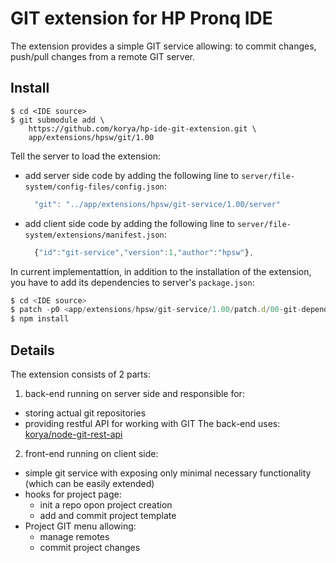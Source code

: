 # GIT extension for HP Pronq IDE

The extension provides a simple GIT service allowing: to commit changes,
push/pull changes from a remote GIT server.

## Install

```shell
$ cd <IDE source>
$ git submodule add \
    https://github.com/korya/hp-ide-git-extension.git \
    app/extensions/hpsw/git/1.00
```

Tell the server to load the extension:
 - add server side code by adding the following line to
   `server/file-system/config-files/config.json`:
   ```javascript
     "git": "../app/extensions/hpsw/git-service/1.00/server"
   ```
 - add client side code by adding the following line to
   `server/file-system/extensions/manifest.json`:
   ```javascript
     {"id":"git-service","version":1,"author":"hpsw"},
   ```

In current implementattion, in addition to the installation of the extension,
you have to add its dependencies to server's `package.json`:
```javascript
$ cd <IDE source>
$ patch -p0 <app/extensions/hpsw/git-service/1.00/patch.d/00-git-dependencies.diff
$ npm install
```

## Details

The extension consists of 2 parts:
 1. back-end running on server side and responsible for:
   - storing actual git repositories
   - providing restful API for working with GIT
   The back-end uses: [korya/node-git-rest-api][1]
 2. front-end running on client side:
   - simple git service with exposing only minimal necessary functionality
     (which can be easily extended)
   - hooks for project page:
     * init a repo opon project creation
     * add and commit project template
   - Project GIT menu allowing:
     * manage remotes
     * commit project changes

[1]: https://github.com/korya/node-git-rest-api
